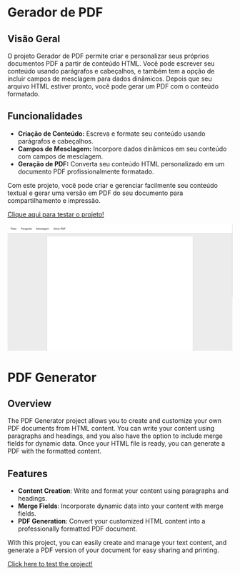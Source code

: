 # Gerador de PDF

## Visão Geral
O projeto Gerador de PDF permite criar e personalizar seus próprios documentos PDF a partir de conteúdo HTML. Você pode escrever seu conteúdo usando parágrafos e cabeçalhos, e também tem a opção de incluir campos de mesclagem para dados dinâmicos. Depois que seu arquivo HTML estiver pronto, você pode gerar um PDF com o conteúdo formatado.

## Funcionalidades
- **Criação de Conteúdo:** Escreva e formate seu conteúdo usando parágrafos e cabeçalhos.
- **Campos de Mesclagem:** Incorpore dados dinâmicos em seu conteúdo com campos de mesclagem.
- **Geração de PDF:** Converta seu conteúdo HTML personalizado em um documento PDF profissionalmente formatado.

Com este projeto, você pode criar e gerenciar facilmente seu conteúdo textual e gerar uma versão em PDF do seu documento para compartilhamento e impressão.

<a href="https://vinicius-rodriguess.github.io/PDF-Generator/" target="_blank">Clique aqui para testar o projeto!</a>
<p></p>
<img src="./src/img/project.png"/>


# PDF Generator

## Overview
The PDF Generator project allows you to create and customize your own PDF documents from HTML content. You can write your content using paragraphs and headings, and you also have the option to include merge fields for dynamic data. Once your HTML file is ready, you can generate a PDF with the formatted content.

## Features
- **Content Creation**: Write and format your content using paragraphs and headings.
- **Merge Fields**: Incorporate dynamic data into your content with merge fields.
- **PDF Generation**: Convert your customized HTML content into a professionally formatted PDF document.

With this project, you can easily create and manage your text content, and generate a PDF version of your document for easy sharing and printing.

<a href="https://vinicius-rodriguess.github.io/PDF-Generator/" target="_blank">Click here to test the project!</a>
